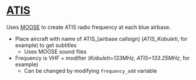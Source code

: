 # <u>ATIS</u>
Uses [MOOSE](https://flightcontrol-master.github.io/MOOSE_DOCS/Documentation/Ops.Atis.html) to create ATIS radio frequency at each blue airbase.
- Place aircraft with name of ATIS_[airbase callsign] (*ATIS_Kobuleti*, for example) to get subtitles
  - Uses MOOSE sound files
- Frequency is VHF + modifier (*Kobuleti=133MHz, ATIS=133.25MHz*, for example)
  - Can be changed by modifying `frequency_add` variable
